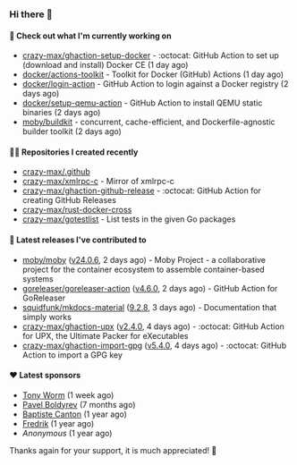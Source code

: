 ### Hi there 👋

#### 👷 Check out what I'm currently working on

- [crazy-max/ghaction-setup-docker](https://github.com/crazy-max/ghaction-setup-docker) - :octocat: GitHub Action to set up (download and install) Docker CE (1 day ago)
- [docker/actions-toolkit](https://github.com/docker/actions-toolkit) - Toolkit for Docker (GitHub) Actions (1 day ago)
- [docker/login-action](https://github.com/docker/login-action) - GitHub Action to login against a Docker registry (2 days ago)
- [docker/setup-qemu-action](https://github.com/docker/setup-qemu-action) - GitHub Action to install QEMU static binaries (2 days ago)
- [moby/buildkit](https://github.com/moby/buildkit) - concurrent, cache-efficient, and Dockerfile-agnostic builder toolkit (2 days ago)

#### 👨‍💻 Repositories I created recently

- [crazy-max/.github](https://github.com/crazy-max/.github)
- [crazy-max/xmlrpc-c](https://github.com/crazy-max/xmlrpc-c) - Mirror of xmlrpc-c
- [crazy-max/ghaction-github-release](https://github.com/crazy-max/ghaction-github-release) - :octocat: GitHub Action for creating GitHub Releases
- [crazy-max/rust-docker-cross](https://github.com/crazy-max/rust-docker-cross)
- [crazy-max/gotestlist](https://github.com/crazy-max/gotestlist) - List tests in the given Go packages

#### 🚀 Latest releases I've contributed to

- [moby/moby](https://github.com/moby/moby) ([v24.0.6](https://github.com/moby/moby/releases/tag/v24.0.6), 2 days ago) - Moby Project - a collaborative project for the container ecosystem to assemble container-based systems
- [goreleaser/goreleaser-action](https://github.com/goreleaser/goreleaser-action) ([v4.6.0](https://github.com/goreleaser/goreleaser-action/releases/tag/v4.6.0), 2 days ago) - GitHub Action for GoReleaser
- [squidfunk/mkdocs-material](https://github.com/squidfunk/mkdocs-material) ([9.2.8](https://github.com/squidfunk/mkdocs-material/releases/tag/9.2.8), 3 days ago) - Documentation that simply works
- [crazy-max/ghaction-upx](https://github.com/crazy-max/ghaction-upx) ([v2.4.0](https://github.com/crazy-max/ghaction-upx/releases/tag/v2.4.0), 4 days ago) - :octocat: GitHub Action for UPX, the Ultimate Packer for eXecutables
- [crazy-max/ghaction-import-gpg](https://github.com/crazy-max/ghaction-import-gpg) ([v5.4.0](https://github.com/crazy-max/ghaction-import-gpg/releases/tag/v5.4.0), 4 days ago) - :octocat: GitHub Action to import a GPG key

#### ❤️ Latest sponsors
- [Tony Worm](https://github.com/verdverm) (1 week ago)
- [Pavel Boldyrev](https://github.com/bpg) (7 months ago)
- [Baptiste Canton](https://github.com/batmac) (1 year ago)
- [Fredrik](https://github.com/fredrikscode) (1 year ago)
- _Anonymous_ (1 year ago)

Thanks again for your support, it is much appreciated! 🙏
